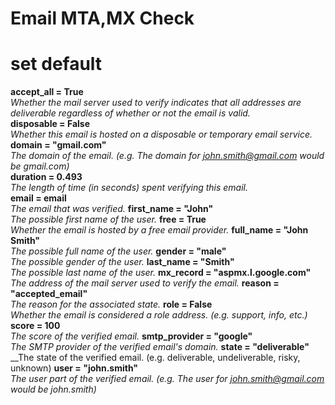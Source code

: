 # Email MTA,MX Check


# set default
**accept_all = True**   
_Whether the mail server used to verify indicates that all addresses are deliverable regardless of whether or not the email is valid._  
**disposable = False**    
_Whether this email is hosted on a disposable or temporary email service._  
**domain = "gmail.com"**  
_The domain of the email. (e.g. The domain for john.smith@gmail.com would be gmail.com)_  
**duration = 0.493**  
_The length of time (in seconds) spent verifying this email._  
**email = email**  
_The email that was verified._
**first_name = "John"**  
_The possible first name of the user._
**free = True**  
_Whether the email is hosted by a free email provider._
**full_name = "John Smith"**  
_The possible full name of the user._
**gender = "male"**  
_The possible gender of the user._
**last_name = "Smith"**  
_The possible last name of the user._
**mx_record = "aspmx.l.google.com"**  
_The address of the mail server used to verify the email._
**reason = "accepted_email"**  
_The reason for the associated state._
**role = False**  
_Whether the email is considered a role address. (e.g. support, info, etc.)_
**score = 100**  
_The score of the verified email._
**smtp_provider = "google"**  
_The SMTP provider of the verified email's domain._
**state = "deliverable"**  
__The state of the verified email. (e.g. deliverable, undeliverable, risky, unknown)
**user = "john.smith"**  
_The user part of the verified email. (e.g. The user for john.smith@gmail.com would be john.smith)_
